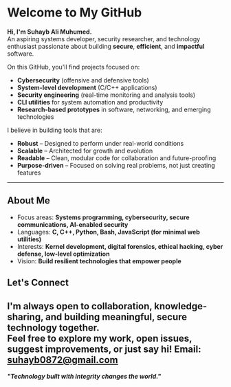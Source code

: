 # Welcome to My GitHub

**Hi, I'm Suhayb Ali Muhumed.**  
An aspiring systems developer, security researcher, and technology enthusiast passionate about building **secure**, **efficient**, and **impactful** software.

On this GitHub, you'll find projects focused on:
- **Cybersecurity** (offensive and defensive tools)
- **System-level development** (C/C++ applications)
- **Security engineering** (real-time monitoring and analysis tools)
- **CLI utilities** for system automation and productivity
- **Research-based prototypes** in software, networking, and emerging technologies

I believe in building tools that are:
- **Robust** – Designed to perform under real-world conditions
- **Scalable** – Architected for growth and evolution
- **Readable** – Clean, modular code for collaboration and future-proofing
- **Purpose-driven** – Focused on solving real problems, not just creating features

---

## About Me
- Focus areas: **Systems programming, cybersecurity, secure communications, AI-enabled security**
- Languages: **C, C++, Python, Bash, JavaScript (for minimal web utilities)**
- Interests: **Kernel development, digital forensics, ethical hacking, cyber defense, low-level optimization**
- Vision: **Build resilient technologies that empower people**

## Let's Connect
I'm always open to collaboration, knowledge-sharing, and building meaningful, secure technology together.  
Feel free to explore my work, open issues, suggest improvements, or just say hi!
Email: suhayb0872@gmail.com 
---

**_"Technology built with integrity changes the world."_**


